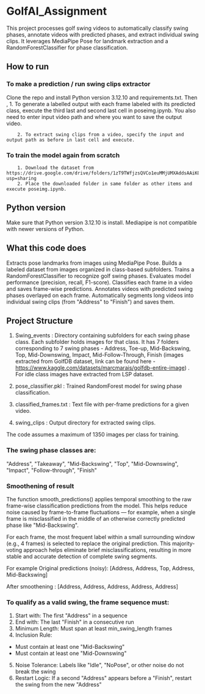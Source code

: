 # GolfAI_Assignment
This project processes golf swing videos to automatically classify swing phases, annotate videos with predicted phases, and extract individual swing clips. It leverages MediaPipe Pose for landmark extraction and a RandomForestClassifier for phase classification.

## How to run
### To make a prediction / run swing clips extractor
Clone the repo and install Python version 3.12.10 and requirements.txt. Then , 
        1. To generate a labelled output with each frame labeled with its predicted class, execute the third last and second last cell in poseimg.ipynb. You also need to enter input video path and where you want to save the output video.
        
        2. To extract swing clips from a video, specify the input and output path as before in last cell and execute.

### To train the model again from scratch 
        1. Download the dataset from   https://drive.google.com/drive/folders/1zT9TWfjzsQVCo1euMMjUMXAddsAAiKQB?usp=sharing
        2. Place the downloaded folder in same folder as other items and execute poseimg.ipynb.

## Python version
Make sure that Python version 3.12.10 is install. Mediapipe  is not compatible with newer versions of Python.

## What this code does
Extracts pose landmarks from images using MediaPipe Pose.
Builds a labeled dataset from images organized in class-based subfolders.
Trains a RandomForestClassifier to recognize golf swing phases.
Evaluates model performance (precision, recall, F1-score).
Classifies each frame in a video and saves frame-wise predictions.
Annotates videos with predicted swing phases overlayed on each frame.
Automatically segments long videos into individual swing clips (from "Address" to "Finish") and saves them.

## Project Structure
1. Swing_events : Directory containing subfolders for each swing phase class. Each subfolder holds images for that class. It has 7 folders corresponding to 7 swing phases - Address, Toe-up, Mid-Backswing, Top, Mid-Downswing, Impact, Mid-Follow-Through, Finish (images extracted from GolfDB dataset, link can be found here - https://www.kaggle.com/datasets/marcmarais/golfdb-entire-image) . For idle class images have extracted from LSP dataset. 

2. pose_classifier.pkl : Trained RandomForest model for swing phase classification.

3. classified_frames.txt : Text file with per-frame predictions for a given video.

4. swing_clips : Output directory for extracted swing clips.


The code assumes a maximum of 1350 images per class for training.

### The swing phase classes are:
"Address", "Takeaway", "Mid-Backswing", "Top", "Mid-Downswing", "Impact", "Follow-through", "Finish"

### Smoothening of result 
The function smooth_predictions() applies temporal smoothing to the raw frame-wise classification predictions from the model. This helps reduce noise caused by frame-to-frame fluctuations — for example, when a single frame is misclassified in the middle of an otherwise correctly predicted phase like "Mid-Backswing".

For each frame, the most frequent label within a small surrounding window (e.g., 4 frames) is selected to replace the original prediction. This majority-voting approach helps eliminate brief misclassifications, resulting in more stable and accurate detection of complete swing segments.

For example 
Original predictions (noisy): [Address, Address, Top, Address, Mid-Backswing]

After smoothening : [Address, Address, Address, Address, Address]

### To qualify as a valid swing, the frame sequence must:

1. Start with: The first "Address" in a sequence
2. End with: The last "Finish" in a consecutive run
3. Minimum Length: Must span at least min_swing_length frames
4. Inclusion Rule:
- Must contain at least one "Mid-Backswing"
- Must contain at least one "Mid-Downswing"
5. Noise Tolerance: Labels like "Idle", "NoPose", or other noise do not break the swing
6. Restart Logic: If a second "Address" appears before a "Finish", restart the swing from the new "Address"

